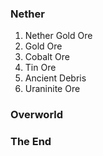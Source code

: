### Nether
  1. Nether Gold Ore
  1. Gold Ore
  1. Cobalt Ore
  1. Tin Ore
  1. Ancient Debris
  1. Uraninite Ore

### Overworld

### The End
